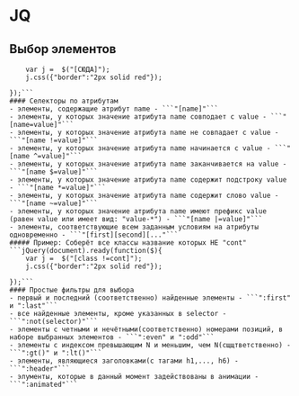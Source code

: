 # JQ
## Выбор элементов
```jQuery(document).ready(function($){
	var j =  $("[СЮДА]");
	j.css({"border":"2px solid red"});

});```  
#### Селекторы по атрибутам
- элементы, содержащие атрибут name - ```"[name]"```
- элементы, у которых значение атрибута name совподает с value - ```"[name=value]"```
- элементы, у которых значение атрибута name не совпадает с value - ```"[name !=value]"```
- элементы, у которых значение атрибута name начинается с value - ```"[name ^=value]"```
- элементы, у которых значение атрибута name заканчивается на value - ```"[name $=value]"```
- элементы, у которых значение атрибута name содержит подстроку value - ```"[name *=value]"```
- элементы, у которых значение атрибута name содержит слово value - ```"[name ~=value]"```
- элементы, у которых значение атрибута name имеют префикс value (равен value или имеет вид: "value-*") - ```"[name |=value]"```
- элементы, соответствующие всем заданным условиям на атрибуты одновременно - ```"[first][second][..."```
##### Пример: Соберёт все классы название которых НЕ "cont"
```jQuery(document).ready(function($){
	var j =  $("[class !=cont]");
	j.css({"border":"2px solid red"});

});```  
#### Простые фильтры для выбора  
- первый и последний (соответственно) найденные элементы - ```":first" и ":last"```  
- все найденные элементы, кроме указанных в selector - ```":not(selector)"```  
- элементы с четными и нечётными(соответственно) номерами позиций, в наборе выбранных элементов - ```":even" и ":odd"```  
- элементы с индексом превышающим N и меньшим, чем N(сщщтветственно) - ```":gt()" и ":lt()"```  
- элементы, являющиеся заголовками(с тагами h1,..., h6) - ```":header"```  
- элументы, которые в данный момент задействованы в анимации - ```":animated"```